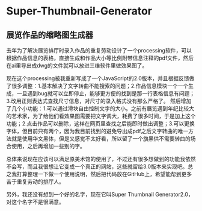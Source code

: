 # Super-Thumbnail-Generator
## 展览作品的缩略图生成器

去年为了解决展览排厅时录入作品的重复劳动设计了一个processing软件，可以根据作品信息的表格，直接生成和作品大小等比例附带信息注释的pdf文件，然后在ai里导出成dwg的文件就可以放进三维软件里做效果图了。

现在这个processing被我重新写成了一个JavaScript的2.0版本，并且根据反馈做了很多调整：1.基本解决了文字转曲不能搜索的问题；2.作品信息模块一个一个生成，一旦遇到bug就可以立即停止，能够更方便的找到是那一行表格信息有问题；3.改用正则表达式查找尺寸信息，对尺寸的录入格式没有那么严格了。
然后增加了几个小功能：1.可以通过滑块自由控制文字的大小。之前有展览遇到年纪比较大的艺术家，为了给他们看效果图需要把文字调大，耗费了很多时间，于是加上这个功能；2.点击作品可以删除，这样在网页里查找之后能即时做出调整；3.可以更换字体，但目前只有两个，因为我目前找到的避免导出成pdf之后文字转曲的唯一方法就是使用华文黑体，但是又感觉不太好看，所以留了一个旗黑供不需要转曲的场合使用，之后再增加一些别的字。

总体来说现在应该可以满足原美术馆的使用了，不过还有很多想做到的功能我依然不会写，而且我很想让它变成一个真正的网站，这些就留给3.0版本来实现吧。总之我打算整理一下做一个使用说明，然后把代码放在GitHub上，希望能帮到更多苦于重复劳动的排厅人。



另外，我还没有想到一个好的名字，现在它叫Super Thumbnail Generator2.0，对这个名字不是很满意。
